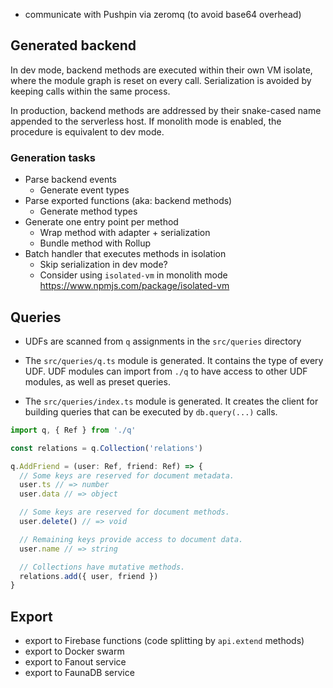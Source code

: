 - communicate with Pushpin via zeromq (to avoid base64 overhead)

## Generated backend

In dev mode, backend methods are executed within their own VM isolate, where the module graph is reset on every call. Serialization is avoided by keeping calls within the same process.

In production, backend methods are addressed by their snake-cased name appended to the serverless host. If monolith mode is enabled, the procedure is equivalent to dev mode.

### Generation tasks

- Parse backend events
  - Generate event types
- Parse exported functions (aka: backend methods)
  - Generate method types
- Generate one entry point per method
  - Wrap method with adapter + serialization
  - Bundle method with Rollup
- Batch handler that executes methods in isolation
  - Skip serialization in dev mode?
  - Consider using `isolated-vm` in monolith mode
    https://www.npmjs.com/package/isolated-vm

## Queries

- UDFs are scanned from `q` assignments in the `src/queries` directory

- The `src/queries/q.ts` module is generated. It contains the type of every UDF.
  UDF modules can import from `./q` to have access to other UDF modules, as well
  as preset queries.

- The `src/queries/index.ts` module is generated. It creates the client for
  building queries that can be executed by `db.query(...)` calls.

```ts
import q, { Ref } from './q'

const relations = q.Collection('relations')

q.AddFriend = (user: Ref, friend: Ref) => {
  // Some keys are reserved for document metadata.
  user.ts // => number
  user.data // => object

  // Some keys are reserved for document methods.
  user.delete() // => void

  // Remaining keys provide access to document data.
  user.name // => string

  // Collections have mutative methods.
  relations.add({ user, friend })
}
```

## Export

- export to Firebase functions (code splitting by `api.extend` methods)
- export to Docker swarm
- export to Fanout service
- export to FaunaDB service
